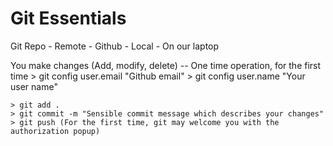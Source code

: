 # Git Essentials
Git Repo
    - Remote - Github
    - Local  - On our laptop

You make changes (Add, modify, delete)
-- One time operation, for the first time
    > git config user.email "Github email"
    > git config user.name "Your user name"
```
> git add .
> git commit -m "Sensible commit message which describes your changes"
> git push (For the first time, git may welcome you with the authorization popup)
```